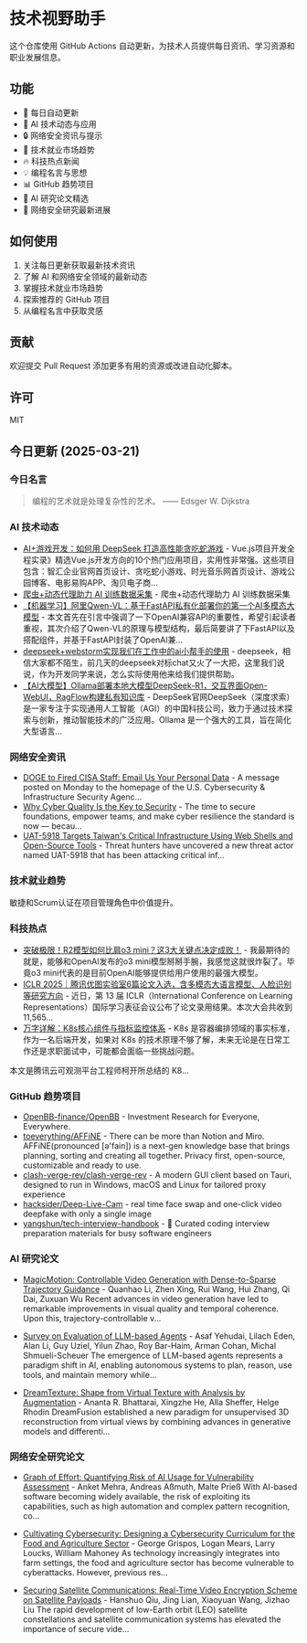 # 技术视野助手

这个仓库使用 GitHub Actions 自动更新，为技术人员提供每日资讯、学习资源和职业发展信息。

## 功能

- 🔄 每日自动更新
- 🤖 AI 技术动态与应用
- 🔒 网络安全资讯与提示
- 💼 技术就业市场趋势
- 🔥 科技热点新闻
- 💡 编程名言与思想
- 📊 GitHub 趋势项目
- 📝 AI 研究论文精选
- 🔐 网络安全研究最新进展

## 如何使用

1. 关注每日更新获取最新技术资讯
2. 了解 AI 和网络安全领域的最新动态
3. 掌握技术就业市场趋势
4. 探索推荐的 GitHub 项目
5. 从编程名言中获取灵感

## 贡献

欢迎提交 Pull Request 添加更多有用的资源或改进自动化脚本。

## 许可

MIT

## 今日更新 (2025-03-21)

### 今日名言

> 编程的艺术就是处理复杂性的艺术。 —— Edsger W. Dijkstra

### AI 技术动态

- [AI+游戏开发：如何用 DeepSeek 打造高性能贪吃蛇游戏](https://blog.csdn.net/qq_32682301/article/details/146171988) - Vue.js项目开发全程实录》精选Vue.js开发方向的10个热门应用项目，实用性非常强。这些项目包含：智汇企业官网首页设计、贪吃蛇小游戏、时光音乐网首页设计、游戏公园博客、电影易购APP、淘贝电子商...
- [爬虫+动态代理助力 AI 训练数据采集](https://blog.csdn.net/yuan2019035055/article/details/146348098) - 爬虫+动态代理助力 AI 训练数据采集
- [【机器学习】阿里Qwen-VL：基于FastAPI私有化部署你的第一个AI多模态大模型](https://blog.csdn.net/weixin_48007632/article/details/139757328) - 本文首先在引言中强调了一下OpenAI兼容API的重要性，希望引起读者重视，其次介绍了Qwen-VL的原理与模型结构，最后简要讲了下FastAPI以及搭配组件，并基于FastAPI封装了OpenAI兼...
- [deepseek+webstorm实现我们在工作中的ai小帮手的使用](https://blog.csdn.net/qq_41619796/article/details/145552070) - deepseek，相信大家都不陌生，前几天的deepseek对标chat又火了一大把，这里我们说说，作为开发同学来说，怎么实际使用他来给我们提供帮助。
- [【AI大模型】Ollama部署本地大模型DeepSeek-R1，交互界面Open-WebUI，RagFlow构建私有知识库](https://blog.csdn.net/u014608435/article/details/145545048) - DeepSeek官网DeepSeek（深度求索）是一家专注于实现通用人工智能（AGI）的中国科技公司，致力于通过技术探索与创新，推动智能技术的广泛应用。Ollama 是一个强大的工具，旨在简化大型语言...


### 网络安全资讯

- [DOGE to Fired CISA Staff: Email Us Your Personal Data](https://krebsonsecurity.com/2025/03/doge-to-fired-cisa-staff-email-us-your-personal-data/) - A message posted on Monday to the homepage of the U.S. Cybersecurity & Infrastructure Security Agenc...
- [Why Cyber Quality Is the Key to Security](https://www.darkreading.com/cyberattacks-data-breaches/why-cyber-quality-key-security) - The time to secure foundations, empower teams, and make cyber resilience the standard is now — becau...
- [UAT-5918 Targets Taiwan's Critical Infrastructure Using Web Shells and Open-Source Tools](https://thehackernews.com/2025/03/uat-5918-targets-taiwans-critical.html) - Threat hunters have uncovered a new threat actor named UAT-5918 that has been attacking critical inf...


### 技术就业趋势

敏捷和Scrum认证在项目管理角色中价值提升。

### 科技热点

- [突破极限！R2模型如何比肩o3 mini？这3大关键点决定成败！](https://cloud.tencent.com/developer/article/2506235) - 我最期待的就是，能够和OpenAI发布的o3 mini模型掰掰手腕，我感觉这就很炸裂了。毕竟o3 mini代表的是目前OpenAI能够提供给用户使用的最强大模型。
- [ICLR 2025｜腾讯优图实验室6篇论文入选，含多模态大语言模型、人脸识别等研究方向](https://cloud.tencent.com/developer/article/2506269) - 近日，第 13 届 ICLR（International Conference on Learning Representations）国际学习表征会议公布了论文录用结果。本次大会共收到 11,565...
- [万字详解：K8s核心组件与指标监控体系](https://cloud.tencent.com/developer/article/2506252) - K8s 是容器编排领域的事实标准，作为一名后端开发，如果对 K8s 的技术原理不够了解，未来无论是在日常工作还是求职面试中，可能都会面临一些挑战问题。

本文是腾讯云可观测平台工程师柯开所总结的 K8...


### GitHub 趋势项目

- [OpenBB-finance/OpenBB](https://github.com/OpenBB-finance/OpenBB) - Investment Research for Everyone, Everywhere.
- [toeverything/AFFiNE](https://github.com/toeverything/AFFiNE) - There can be more than Notion and Miro. AFFiNE(pronounced [ə'fain]) is a next-gen knowledge base that brings planning, sorting and creating all together. Privacy first, open-source, customizable and ready to use.
- [clash-verge-rev/clash-verge-rev](https://github.com/clash-verge-rev/clash-verge-rev) - A modern GUI client based on Tauri, designed to run in Windows, macOS and Linux for tailored proxy experience
- [hacksider/Deep-Live-Cam](https://github.com/hacksider/Deep-Live-Cam) - real time face swap and one-click video deepfake with only a single image
- [yangshun/tech-interview-handbook](https://github.com/yangshun/tech-interview-handbook) - 💯 Curated coding interview preparation materials for busy software engineers


### AI 研究论文

- [MagicMotion: Controllable Video Generation with Dense-to-Sparse
  Trajectory Guidance](http://arxiv.org/abs/2503.16421v1) - Quanhao Li, Zhen Xing, Rui Wang, Hui Zhang, Qi Dai, Zuxuan Wu
  Recent advances in video generation have led to remarkable improvements in
visual quality and temporal coherence. Upon this, trajectory-controllable v...

- [Survey on Evaluation of LLM-based Agents](http://arxiv.org/abs/2503.16416v1) - Asaf Yehudai, Lilach Eden, Alan Li, Guy Uziel, Yilun Zhao, Roy Bar-Haim, Arman Cohan, Michal Shmueli-Scheuer
  The emergence of LLM-based agents represents a paradigm shift in AI, enabling
autonomous systems to plan, reason, use tools, and maintain memory while...

- [DreamTexture: Shape from Virtual Texture with Analysis by Augmentation](http://arxiv.org/abs/2503.16412v1) - Ananta R. Bhattarai, Xingzhe He, Alla Sheffer, Helge Rhodin
  DreamFusion established a new paradigm for unsupervised 3D reconstruction
from virtual views by combining advances in generative models and
differenti...

### 网络安全研究论文

- [Graph of Effort: Quantifying Risk of AI Usage for Vulnerability
  Assessment](http://arxiv.org/abs/2503.16392v1) - Anket Mehra, Andreas Aßmuth, Malte Prieß
  With AI-based software becoming widely available, the risk of exploiting its
capabilities, such as high automation and complex pattern recognition, co...

- [Cultivating Cybersecurity: Designing a Cybersecurity Curriculum for the
  Food and Agriculture Sector](http://arxiv.org/abs/2503.16292v1) - George Grispos, Logan Mears, Larry Loucks, William Mahoney
  As technology increasingly integrates into farm settings, the food and
agriculture sector has become vulnerable to cyberattacks. However, previous
res...

- [Securing Satellite Communications: Real-Time Video Encryption Scheme on
  Satellite Payloads](http://arxiv.org/abs/2503.16287v1) - Hanshuo Qiu, Jing Lian, Xiaoyuan Wang, Jizhao Liu
  The rapid development of low-Earth orbit (LEO) satellite constellations and
satellite communication systems has elevated the importance of secure vide...

